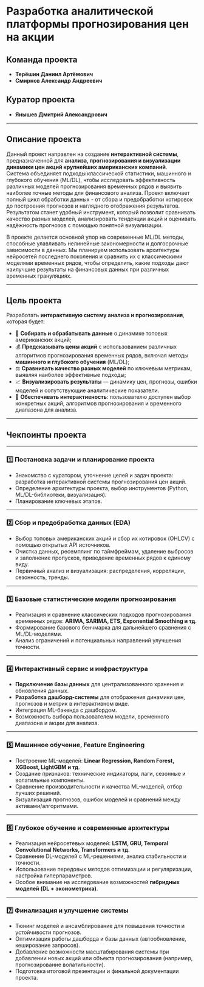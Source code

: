 # Разработка аналитической платформы прогнозирования цен на акции   

## Команда проекта
- **Терёшин Даниил Артёмович**  
- **Смирнов Александр Андреевич**

## Куратор проекта
- **Янышев Дмитрий Александрович**

---

## Описание проекта

Данный проект направлен на создание **интерактивной системы**, предназначенной для **анализа, прогнозирования и визуализации динамики цен акций крупнейших американских компаний**.  
Система объединяет подходы классической статистики, машинного и глубокого обучения (ML/DL), чтобы исследовать эффективность различных моделей прогнозирования временных рядов и выявить наиболее точные методы для финансового анализа. Проект включает полный цикл обработки данных - от сбора и предобработки котировок до построения прогнозов и наглядного отображения результатов. Результатом станет удобный инструмент, который позволит сравнивать качество разных моделей, анализировать тенденции акций и оценивать надёжность прогнозов с помощью понятной визуализации.

В проекте делается основной упор на современные ML/DL методы, способные улавливать нелинейные закономерности и долгосрочные зависимости в данных.
Мы планируем использовать архитектуры нейросетей последнего поколения и сравнить их с классическими моделями временных рядов, чтобы определить, какие подходы дают наилучшие результаты на финансовых данных при различных временных грануляциях.

---

## Цель проекта

Разработать **интерактивную систему анализа и прогнозирования**, которая будет:

- 🧩 **Собирать и обрабатывать данные** о динамике топовых американских акций;  
- 💰 **Предсказывать цены акций** с использованием различных алгоритмов прогнозирования временных рядов, включая методы **машинного и глубокого обучения** (ML/DL);  
- ⚖️ **Сравнивать качество разных моделей** по ключевым метрикам, выявляя наиболее эффективные подходы;  
- 📈 **Визуализировать результаты** — динамику цен, прогнозы, ошибки моделей и сопутствующие аналитические показатели.  
- 🧮 **Обеспечивать интерактивность**: пользователю доступен выбор конкретных акций, алгоритмов прогнозирования и временного диапазона для анализа.   

---

## Чекпоинты проекта

---

### 1️⃣ Постановка задачи и планирование проекта  
- Знакомство с куратором, уточнение целей и задач проекта: разработка интерактивной системы прогнозирования цен акций.  
- Определение архитектуры проекта, выбор инструментов (Python, ML/DL-библиотеки, визуализация).  
- Планирование ключевых этапов.

---

### 2️⃣ Сбор и предобработка данных (EDA)  
- Выбор топовых американских акций и сбор их котировок (OHLCV) с помощью открытых API источников.  
- Очистка данных, ресемплинг по таймфреймам, удаление выбросов и заполнение пропусков, приведение временных рядов к единому виду.  
- Первичный анализ и визуализация: распределения, корреляции, сезонность, тренды.

---

### 3️⃣ Базовые статистические модели прогнозирования  
- Реализация и сравнение классических подходов прогнозирования временных рядов: **ARIMA, SARIMA, ETS, Exponential Smoothing и тд**.  
- Формирование базового бенчмарка для дальнейшего сравнения с ML/DL-моделями.  
- Анализ ограничений и потенциальных направлений улучшения точности.  

---

### 4️⃣ Интерактивный сервис и инфраструктура 
- **Подключение базы данных** для централизованного хранения и обновления данных.  
- **Разработка дашборд-системы** для отображения динамики цен, прогнозов и метрик в интерактивном виде.
- Интеграция ML-бэкенда с дашбордом.  
- Возможность выбора пользователем модели, временного диапазона и акции для анализа. 

---

### 5️⃣ Машинное обучение, Feature Engineering
- Построение ML-моделей: **Linear Regression, Random Forest, XGBoost, LightGBM и тд**.  
- Создание признаков: технические индикаторы, лаги, сезонные и волатильные компоненты.  
- Сравнение производительности и качества ML-моделей, отбор лучших решений.
- Визуализация прогнозов, ошибок моделей и сравнений между активами/алгоритмами.
    
---

### 6️⃣ Глубокое обучение и современные архитектуры  
- Реализация нейросетевых моделей: **LSTM, GRU, Temporal Convolutional Networks, Transformers и тд**.  
- Сравнение DL-моделей с ML-решениями, анализ стабильности и точности.  
- Использование передовых методов оптимизации и регуляризации, настройка гиперпараметров.  
- Особое внимание на исследование возможностей **гибридных моделей (DL + эконометрика)**.  

---

### 7️⃣ Финализация и улучшение системы  
- Тюнинг моделей и ансамблирование для повышения точности и устойчивости прогнозов.  
- Оптимизация работы дашборда и базы данных (автообновление, кеширование запросов).  
- Добавление возможности масштабирования системы при добавлении новых акций или объекта прогнозирования (например, прогнозирование волатильности).  
- Подготовка итоговой презентации и финальной документации проекта.

